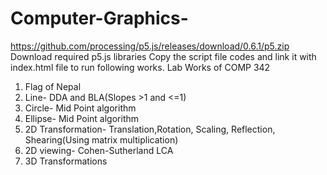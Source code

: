 # Computer-Graphics-
https://github.com/processing/p5.js/releases/download/0.6.1/p5.zip Download required p5.js libraries
Copy the script file codes and link it with index.html file to run following works.
Lab Works of COMP 342
1. Flag of Nepal
2. Line- DDA and BLA(Slopes >1 and <=1)
3. Circle- Mid Point algorithm
4. Ellipse- Mid Point algorithm
5. 2D Transformation- Translation,Rotation, Scaling, Reflection, Shearing(Using matrix multiplication)
6. 2D viewing- Cohen-Sutherland LCA
7. 3D Transformations
